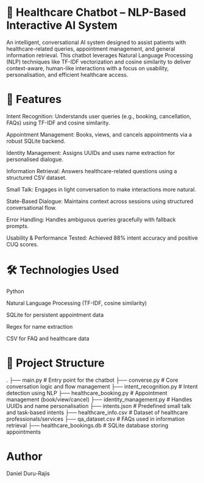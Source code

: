 # 🏥 Healthcare Chatbot – NLP-Based Interactive AI System #
An intelligent, conversational AI system designed to assist patients with healthcare-related queries, appointment management, and general information retrieval. This chatbot leverages Natural Language Processing (NLP) techniques like TF-IDF vectorization and cosine similarity to deliver context-aware, human-like interactions with a focus on usability, personalisation, and efficient healthcare access.

# 🚀 Features #

Intent Recognition: Understands user queries (e.g., booking, cancellation, FAQs) using TF-IDF and cosine similarity.

Appointment Management: Books, views, and cancels appointments via a robust SQLite backend.

Identity Management: Assigns UUIDs and uses name extraction for personalised dialogue.

Information Retrieval: Answers healthcare-related questions using a structured CSV dataset.

Small Talk: Engages in light conversation to make interactions more natural.

State-Based Dialogue: Maintains context across sessions using structured conversational flow.

Error Handling: Handles ambiguous queries gracefully with fallback prompts.

Usability & Performance Tested: Achieved 88% intent accuracy and positive CUQ scores.

# 🛠️ Technologies Used #
Python

Natural Language Processing (TF-IDF, cosine similarity)

SQLite for persistent appointment data

Regex for name extraction

CSV for FAQ and healthcare data

# 📁 Project Structure
.
├── main.py                  # Entry point for the chatbot
├── converse.py              # Core conversation logic and flow management
├── intent_recognition.py    # Intent detection using NLP
├── healthcare_booking.py    # Appointment management (book/view/cancel)
├── identity_management.py   # Handles UUIDs and name personalisation
├── intents.json             # Predefined small talk and task-based intents
├── healthcare_info.csv      # Dataset of healthcare professionals/services
├── qa_dataset.csv           # FAQs used in information retrieval
├── healthcare_bookings.db   # SQLite database storing appointments

# Author
Daniel Duru-Rajis



